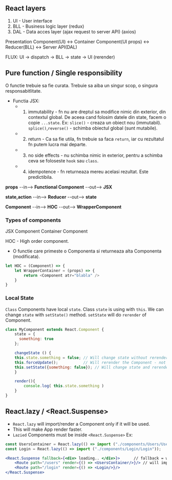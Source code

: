 ## React layers
1. UI - User interface
2. BLL - Business logic layer (redux)
3. DAL - Data acces layer   (ajax request to server API) (axios)

Presentation Component(UI) <-> Container Component(UI props) <-> Reducer(BLL) <-> Server API(DAL) 

FLUX: UI -> dispatch -> BLL -> state -> UI (rerender) 

## Pure function / Single responsibility
O functie trebuie sa fie curata. Trebuie sa aiba un singur scop, o singura responsabitlitate.

- Functia JSX: 
  - 1. immutability - fn nu are dreptul sa modifice nimic din exterior, din contextul global.
        De aceea cand folosim datele din state, facem o copie `...state`.
        Ex: `slice()` - creaza un obiect nou (immutabil). `splice()`,`reverse()` - schimba obiectul global (sunt mutabile).
  - 2. return - Ca sa fie utila, fn trebuie sa faca `return`, iar cu rezultatul fn putem lucra mai departe.
  - 3. no side effects - nu schimba nimic in exterior, pentru a schimba ceva se foloseste `hook` sau `class`.
  - 4. idempotence - fn returneaza mereu acelasi rezultat. Este predictibila.
  
**props** --in--> **Functional Component** --out--> **JSX**

**state,action** --in--> **Reducer** --out--> **state**

**Component** --in--> **HOC** --out--> **WrapperComponent**

### Types of components
JSX Component
Container Component

HOC - High order component.
- O functie care primeste o Componenta si returneaza alta Componenta (modificata).
```js
let HOC = (Component) => {
    let WrapperContainer = (props) => {
        return <Component atr="blabla" />
    }
}
```

### Local State
`Class` Components have local `state`.
Class `state` is using with `this`. 
We can change `state` with `setState()` method. 
`setState` will do `rerender` of Component.
```js
class MyComponent extends React.Component {
    state = {
      something: true
    };

    changeState () {
    this.state.something = false; // Will change state without rerender.
    this.forceUpdate();           // Will rerender the Component - not recomanded
    this.setState({something: false}); // Will change state and rerender - recomanded
    }

    render(){
        console.log( this.state.something )
    }
}
```

## React.lazy / <React.Suspense>
- `React.lazy` will import/render a Component only if it will be used.
- This will make App render faster.
- `Lazied` Components must be inside `<React.Suspense>`
Ex:
```js
const UsersContainer = React.lazy(() => import ("./components/Users/UsersContainer"));
const Login = React.lazy(() => import ("./components/Login/Login"));
```
```jsx
<React.Suspense fallback={<div> loading.. </div>}>      // fallback = waiting preloader
    <Route path="/users" render={() => <UsersContainer/>}/> // will import/render on acces it
    <Route path="/login" render={() => <Login/>}/>
</React.Suspense>
```

